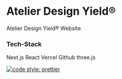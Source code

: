 # Atelier Design Yield®

Atelier Design Yield® Website

### Tech-Stack

Next.js
React
Vercel
Github
three.js

[![code style: prettier](https://img.shields.io/badge/code_style-prettier-ff69b4.svg?style=flat-square)](https://github.com/prettier/prettier)
